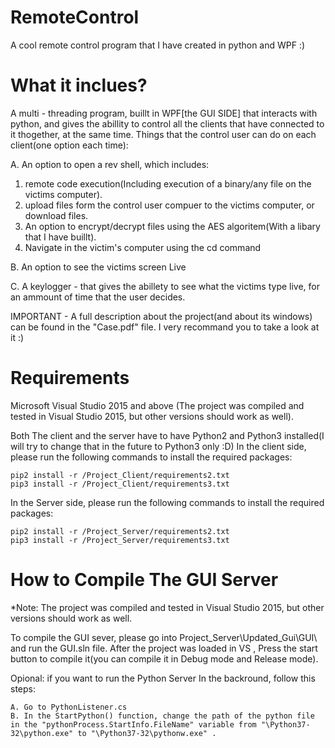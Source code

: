 # RemoteControl
A cool remote control program that I have created in python and WPF :)

# What it inclues?

A multi - threading program, buillt in WPF[the GUI SIDE] that interacts with python, and gives the abillity to control all the clients that have connected to it thogether, at the same time.
Things that the control user can do on each client(one option each time):

A. An option to open a rev shell, which includes:
  1. remote code execution(Including execution of a binary/any file on the victims computer).		
  2. upload files form the control user compuer to the victims computer, or download files.
  3. An option to encrypt/decrypt files using the AES algoritem(With a libary that I have buillt).		
  4. Navigate in the victim's computer using the cd command
			
B. An option to see the victims screen Live

C. A keylogger - that gives the abillety to see what the victims type live, for an ammount of time that the user decides. 

IMPORTANT - A full description about the project(and about its windows) can be found in the "Case.pdf" file. I very recommand you to take a look at it :)


# Requirements
Microsoft Visual Studio 2015 and above (The project was compiled and tested in Visual Studio 2015, but other versions should work as well). 

Both The client and the server have to have Python2 and Python3 installed(I will try to change that in the future to Python3 only :D) 
In the client side, please run the following commands to install the required packages:

	pip2 install -r /Project_Client/requirements2.txt
	pip3 install -r /Project_Client/requirements3.txt

In the Server side, please run the following commands to install the required packages:

	pip2 install -r /Project_Server/requirements2.txt
	pip3 install -r /Project_Server/requirements3.txt

# How to Compile The GUI Server

*Note: The project was compiled and tested in Visual Studio 2015, but other versions should work as well.

To compile the GUI sever, please go into Project_Server\Updated_Gui\GUI\ and run the GUI.sln file. After the project was loaded in VS , Press the start button to compile it(you can compile it in Debug mode and Release mode).
 
 Opional: if you want to run the Python Server In the backround, follow this steps:
 
 	A. Go to PythonListener.cs
	B. In the StartPython() function, change the path of the python file in the "pythonProcess.StartInfo.FileName" variable from "\Python37-32\python.exe" to "\Python37-32\pythonw.exe" .
	





